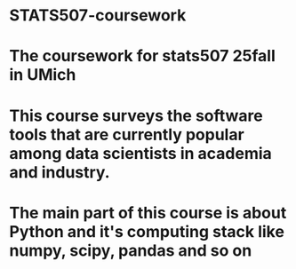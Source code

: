 # STATS507-coursework
# The coursework for stats507 25fall in UMich
# This course surveys the software tools that are currently popular among data scientists in academia and industry.
# The main part of this course is about Python and it's computing stack like numpy, scipy, pandas and so on  
